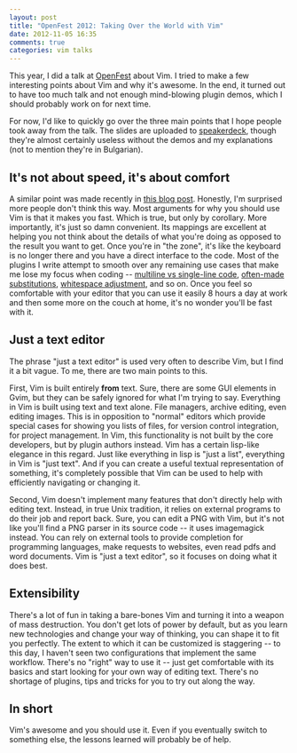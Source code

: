 ```yaml
---
layout: post
title: "OpenFest 2012: Taking Over the World with Vim"
date: 2012-11-05 16:35
comments: true
categories: vim talks
---
```


This year, I did a talk at [OpenFest](http://openfest.org/) about Vim. I tried
to make a few interesting points about Vim and why it's awesome. In the end,
it turned out to have too much talk and not enough mind-blowing plugin demos,
which I should probably work on for next time.

For now, I'd like to quickly go over the three main points that I hope people
took away from the talk. The slides are uploaded to
[speakerdeck](https://speakerdeck.com/andrewradev/kak-da-prievziemiem-svieta-s-vim-openfest-2012),
though they're almost certainly useless without the demos and my explanations
(not to mention they're in Bulgarian).

<!-- more -->

## It's not about speed, it's about comfort

A similar point was made recently in
[this blog post](http://jh.chabran.fr/post/30305487513/vim-isnt-about-speed).
Honestly, I'm surprised more people don't think this way. Most arguments for
why you should use Vim is that it makes you fast. Which is true, but only by
corollary. More importantly, it's just so damn convenient. Its mappings are
excellent at helping you not think about the details of what you're doing as
opposed to the result you want to get. Once you're in "the zone", it's like the
keyboard is no longer there and you have a direct interface to the code. Most
of the plugins I write attempt to smooth over any remaining use cases that make
me lose my focus when coding --
[multiline vs single-line code](https://github.com/AndrewRadev/splitjoin.vim),
[often-made substitutions](https://github.com/AndrewRadev/switch.vim),
[whitespace adjustment](https://github.com/AndrewRadev/whitespaste.vim), and so on.
Once you feel so comfortable with your editor that you can use it easily 8
hours a day at work and then some more on the couch at home, it's no wonder
you'll be fast with it.

## Just a text editor

The phrase "just a text editor" is used very often to describe Vim, but I find
it a bit vague. To me, there are two main points to this.

First, Vim is built entirely **from** text. Sure, there are some GUI elements
in Gvim, but they can be safely ignored for what I'm trying to say. Everything
in Vim is built using text and text alone. File managers, archive editing, even
editing images. This is in opposition to "normal" editors which provide special
cases for showing you lists of files, for version control integration, for
project management. In Vim, this functionality is not built by the core
developers, but by plugin authors instead. Vim has a certain lisp-like elegance
in this regard. Just like everything in lisp is "just a list", everything in
Vim is "just text". And if you can create a useful textual representation of
something, it's completely possible that Vim can be used to help with
efficiently navigating or changing it.

Second, Vim doesn't implement many features that don't directly help with
editing text. Instead, in true Unix tradition, it relies on external programs
to do their job and report back. Sure, you can edit a PNG with Vim, but it's
not like you'll find a PNG parser in its source code -- it uses imagemagick
instead. You can rely on external tools to provide completion for programming
languages, make requests to websites, even read pdfs and word documents. Vim is
"just a text editor", so it focuses on doing what it does best.

## Extensibility

There's a lot of fun in taking a bare-bones Vim and turning it into a weapon of
mass destruction. You don't get lots of power by default, but as you learn new
technologies and change your way of thinking, you can shape it to fit you
perfectly. The extent to which it can be customized is staggering -- to this
day, I haven't seen two configurations that implement the same workflow.
There's no "right" way to use it -- just get comfortable with its basics and
start looking for your own way of editing text. There's no shortage of plugins,
tips and tricks for you to try out along the way.

## In short

Vim's awesome and you should use it. Even if you eventually switch to something
else, the lessons learned will probably be of help.
